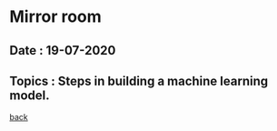 # Mirror room
## Date : 19-07-2020
## Topics : Steps in building a machine learning model.







[back](../Notes.md)